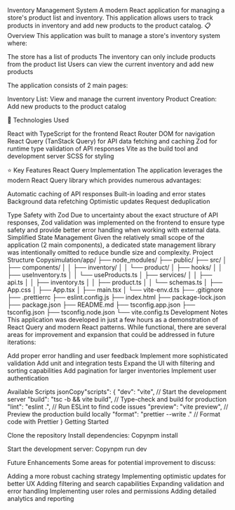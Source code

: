 Inventory Management System
A modern React application for managing a store's product list and inventory. This application allows users to track products in inventory and add new products to the product catalog.
📋 Overview
This application was built to manage a store's inventory system where:

The store has a list of products
The inventory can only include products from the product list
Users can view the current inventory and add new products

The application consists of 2 main pages:

Inventory List: View and manage the current inventory
Product Creation: Add new products to the product catalog

🚀 Technologies Used

React with TypeScript for the frontend
React Router DOM for navigation
React Query (TanStack Query) for API data fetching and caching
Zod for runtime type validation of API responses
Vite as the build tool and development server
SCSS for styling

⭐ Key Features
React Query Implementation
The application leverages the modern React Query library which provides numerous advantages:

Automatic caching of API responses
Built-in loading and error states
Background data refetching
Optimistic updates
Request deduplication

Type Safety with Zod
Due to uncertainty about the exact structure of API responses, Zod validation was implemented on the frontend to ensure type safety and provide better error handling when working with external data.
Simplified State Management
Given the relatively small scope of the application (2 main components), a dedicated state management library was intentionally omitted to reduce bundle size and complexity.
Project Structure
Copysimulation/app/
├── node_modules/
├── public/
├── src/
│ ├── components/
│ │ ├── inventory/
│ │ └── product/
│ ├── hooks/
│ │ ├── useInventory.ts
│ │ └── useProducts.ts
│ ├── services/
│ │ ├── api.ts
│ │ ├── inventory.ts
│ │ ├── product.ts
│ │ └── schemas.ts
│ ├── App.css
│ ├── App.tsx
│ ├── main.tsx
│ └── vite-env.d.ts
├── .gitignore
├── .prettierrc
├── eslint.config.js
├── index.html
├── package-lock.json
├── package.json
├── README.md
├── tsconfig.app.json
├── tsconfig.json
├── tsconfig.node.json
└── vite.config.ts
Development Notes
This application was developed in just a few hours as a demonstration of React Query and modern React patterns. While functional, there are several areas for improvement and expansion that could be addressed in future iterations:

Add proper error handling and user feedback
Implement more sophisticated validation
Add unit and integration tests
Expand the UI with filtering and sorting capabilities
Add pagination for larger inventories
Implement user authentication

Available Scripts
jsonCopy"scripts": {
"dev": "vite", // Start the development server
"build": "tsc -b && vite build", // Type-check and build for production
"lint": "eslint .", // Run ESLint to find code issues
"preview": "vite preview", // Preview the production build locally
"format": "prettier --write ." // Format code with Prettier
}
Getting Started

Clone the repository
Install dependencies:
Copynpm install

Start the development server:
Copynpm run dev

Future Enhancements
Some areas for potential improvement to discuss:

Adding a more robust caching strategy
Implementing optimistic updates for better UX
Adding filtering and search capabilities
Expanding validation and error handling
Implementing user roles and permissions
Adding detailed analytics and reporting
